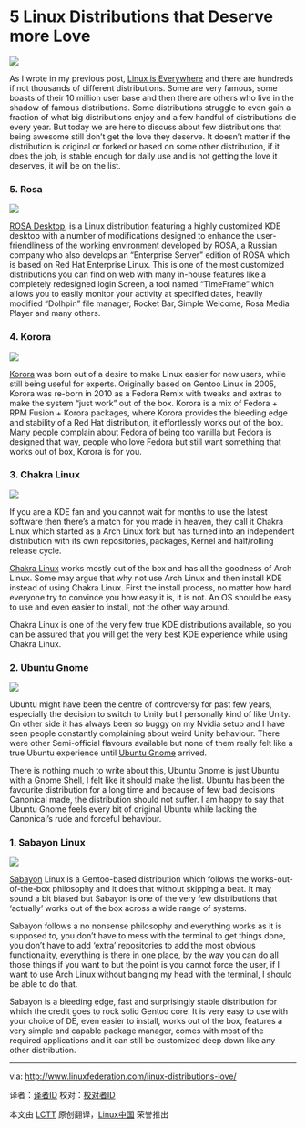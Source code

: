 5 Linux Distributions that Deserve more Love
================================================================================
![](http://www.linuxfederation.com/wp-content/uploads/2014/01/linux.jpg)

As I wrote in my previous post, [Linux is Everywhere][1] and there are hundreds if not thousands of different distributions. Some are very famous, some boasts of their 10 million user base and then there are others who live in the shadow of famous distributions. Some distributions struggle to even gain a fraction of what big distributions enjoy and a few handful of distributions die every year. But today we are here to discuss about few distributions that being awesome still don’t get the love they deserve. It doesn’t matter if the distribution is original or forked or based on some other distribution, if it does the job, is stable enough for daily use and is not getting the love it deserves, it will be on the list.

### 5. Rosa ###

![](http://www.linuxfederation.com/wp-content/uploads/2014/01/o_bootscreen-von-rosa-desktop-2012.jpg)

[ROSA Desktop][2], is a Linux distribution featuring a highly customized KDE desktop with a number of modifications designed to enhance the user-friendliness of the working environment developed by ROSA, a Russian company who also develops an “Enterprise Server” edition of ROSA which is based on Red Hat Enterprise Linux. This is one of the most customized distributions you can find on web with many in-house features like a completely redesigned login Screen, a tool named “TimeFrame” which allows you to easily monitor your activity at specified dates, heavily modified “Dolhpin” file manager, Rocket Bar, Simple Welcome, Rosa Media Player and many others.

### 4. Korora ###

![](http://www.linuxfederation.com/wp-content/uploads/2014/01/korora_3d_text_by_topazharley-d71surb.png)

[Korora][3] was born out of a desire to make Linux easier for new users, while still being useful for experts. Originally based on Gentoo Linux in 2005, Korora was re-born in 2010 as a Fedora Remix with tweaks and extras to make the system “just work” out of the box. Korora is a mix of Fedora + RPM Fusion + Korora packages, where Korora provides the bleeding edge and stability of a Red Hat distribution, it effortlessly works out of the box. Many people complain about Fedora of being too vanilla but Fedora is designed that way, people who love Fedora but still want something that works out of box, Korora is for you.

### 3. Chakra Linux ###

![](http://www.linuxfederation.com/wp-content/uploads/2014/01/schermata2.png)

If you are a KDE fan and you cannot wait for months to use the latest software then there’s a match for you made in heaven, they call it Chakra Linux which started as a Arch Linux fork but has turned into an independent distribution with its own repositories, packages, Kernel and half/rolling release cycle.

[Chakra Linux][4] works mostly out of the box and has all the goodness of Arch Linux. Some may argue that why not use Arch Linux and then install KDE instead of using Chakra Linux. First the install process, no matter how hard everyone try to convince you how easy it is, it is not. An OS should be easy to use and even easier to install, not the other way around.

Chakra Linux is one of the very few true KDE distributions available, so you can be assured that you will get the very best KDE experience while using Chakra Linux.

### 2. Ubuntu Gnome ###

![](http://www.linuxfederation.com/wp-content/uploads/2014/01/gnomeubuntu-vert-wh.png)

Ubuntu might have been the centre of controversy for past few years, especially the decision to switch to Unity but I personally kind of like Unity. On other side it has always been so buggy on my Nvidia setup and I have seen people constantly complaining about weird Unity behaviour. There were other Semi-official flavours available but none of them really felt like a true Ubuntu experience until [Ubuntu Gnome][5] arrived.

There is nothing much to write about this, Ubuntu Gnome is just Ubuntu with a Gnome Shell, I felt like it should make the list. Ubuntu has been the favourite distribution for a long time and because of few bad decisions Canonical made, the distribution should not suffer. I am happy to say that Ubuntu Gnome feels every bit of original Ubuntu while lacking the Canonical’s rude and forceful behaviour.

### 1. Sabayon Linux ###

![](http://www.linuxfederation.com/wp-content/uploads/2014/01/sabayon_5.3.jpg)

[Sabayon][6] Linux is a Gentoo-based distribution which follows the works-out-of-the-box philosophy and it does that without skipping a beat. It may sound a bit biased but Sabayon is one of the very few distributions that ‘actually’ works out of the box across a wide range of systems.

Sabayon follows a no nonsense philosophy and everything works as it is supposed to, you don’t have to mess with the terminal to get things done, you don’t have to add ‘extra’ repositories to add the most obvious functionality, everything is there in one place, by the way you can do all those things if you want to but the point is you cannot force the user, if I want to use Arch Linux without banging my head with the terminal, I should be able to do that.

Sabayon is a bleeding edge, fast and surprisingly stable distribution for which the credit goes to rock solid Gentoo core. It is very easy to use with your choice of DE, even easier to install, works out of the box, features a very simple and capable package manager, comes with most of the required applications and it can still be customized deep down like any other distribution.

--------------------------------------------------------------------------------

via: http://www.linuxfederation.com/linux-distributions-love/

译者：[译者ID](https://github.com/译者ID) 校对：[校对者ID](https://github.com/校对者ID)

本文由 [LCTT](https://github.com/LCTT/TranslateProject) 原创翻译，[Linux中国](http://linux.cn/) 荣誉推出

[1]:http://www.linuxfederation.com/linux-everywhere/
[2]:http://www.rosalab.com/products/desktop_fresh
[3]:https://kororaproject.org/
[4]:http://www.chakra-project.org/
[5]:http://ubuntugnome.org/
[6]:http://www.sabayon.org/